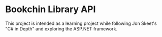 # Bookchin Library API

This project is intended as a learning project while
following Jon Skeet's "C# in Depth" and exploring the
ASP.NET framework.